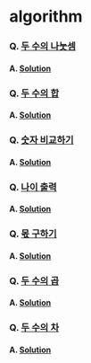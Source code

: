 # algorithm

### Q. [두 수의 나눗셈](https://school.programmers.co.kr/learn/courses/30/lessons/120806)
#### A. [Solution](https://github.com/everydayspring/algorithm/blob/master/src/q120806/Solution.java)

### Q. [두 수의 합](https://school.programmers.co.kr/learn/courses/30/lessons/120802)
#### A. [Solution](https://github.com/everydayspring/algorithm/blob/master/src/q120802/Solution.java)

### Q. [숫자 비교하기](https://school.programmers.co.kr/learn/courses/30/lessons/120807)
#### A. [Solution](https://github.com/everydayspring/algorithm/blob/master/src/q120807/Solution.java)

### Q. [나이 출력](https://school.programmers.co.kr/learn/courses/30/lessons/120820)
#### A. [Solution](https://github.com/everydayspring/algorithm/blob/master/src/q120820/Solution.java)

### Q. [몫 구하기](https://school.programmers.co.kr/learn/courses/30/lessons/120805)
#### A. [Solution](https://github.com/everydayspring/algorithm/blob/master/src/q120805/Solution.java)

### Q. [두 수의 곱](https://school.programmers.co.kr/learn/courses/30/lessons/120804)
#### A. [Solution](https://github.com/everydayspring/algorithm/blob/master/src/q120804/Solution.java)

### Q. [두 수의 차](https://school.programmers.co.kr/learn/courses/30/lessons/120803)
#### A. [Solution](https://github.com/everydayspring/algorithm/blob/master/src/q120803/Solution.java)

